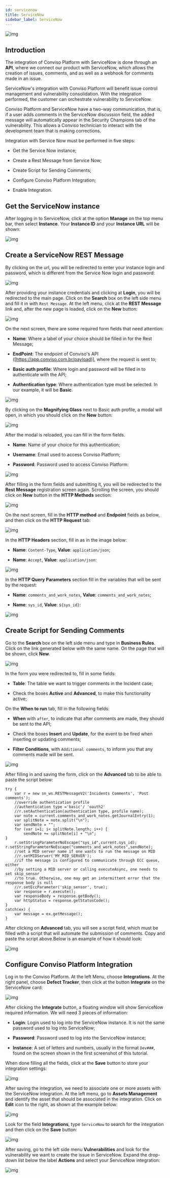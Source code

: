 ```yaml
---
id: servicenow
title: ServiceNow
sidebar_label: ServiceNow
---
```


<div style={{textAlign: 'center'}}>

![img](../../static/img/servicenow.png)

</div>

## Introduction

The integration of Conviso Platform with ServiceNow is done through an **API**, where we connect our product with ServiceNow, which allows the creation of issues, comments, and as well as a webhook for comments made in an issue.

ServiceNow's integration with Conviso Platform will benefit issue control management and vulnerability consolidation. With the integration performed, the customer can orchestrate vulnerability to ServiceNow.

Conviso Platform and ServiceNow have a two-way communication, that is, if a user adds comments in the ServiceNow discussion field, the added message will automatically appear in the Security Champions tab of the vulnerability. This allows a Conviso technician to interact with the development team that is making corrections.

Integration with Service Now must be performed in five steps:

- Get the Service Now instance;

- Create a Rest Message from Service Now;

- Create Script for Sending Comments;

- Configure Conviso Platform Integration;

- Enable Integration.

## Get the ServiceNow instance

After logging in to ServiceNow, click at the option **Manage** on the top menu bar, then select **Instance**. Your **Instance ID** and your **Instance URL** will be shown:

<div style={{textAlign: 'center'}}>

![img](../../static/img/servicenow-img1.png)

</div>

## Create a ServiceNow REST Message

By clicking on the url, you will be redirected to enter your instance login and password, which is different from the Service Now login and password:

<div style={{textAlign: 'center'}}>

![img](../../static/img/servicenow-img2.png)

</div>

After providing your instance credentials and clicking at **Login**, you will be redirected to the main page. Click on the **Search** box on the left side menu and fill it in with ```Rest Message```. At the left menu, click at the **REST Message** link and, after the new page is loaded, click on the **New** button:

<div style={{textAlign: 'center'}}>

![img](../../static/img/servicenow-img3.png)

</div>

On the next screen, there are some required form fields that need attention:

- **Name**: Where a label of your choice should be filled in for the Rest Message;

- **EndPoint**: The endpoint of Conviso's API ([https://app.conviso.com.br/payload)], where the request is sent to;

- **Basic auth profile**: Where login and password will be filled in to authenticate with the API;

- **Authentication type**: Where authentication type must be selected. In our example, it will be **Basic**.

<div style={{textAlign: 'center'}}>

![img](../../static/img/servicenow-img4.png)

</div>

By clicking on the **Magnifying Glass** next to Basic auth profile, a modal will open, in which you should click on the **New** button:

<div style={{textAlign: 'center'}}>

![img](../../static/img/servicenow-img5.png)

</div>

After the modal is reloaded, you can fill in the form fields.

- **Name**: Name of your choice for this authentication;

- **Username**: Email used to access Conviso Platform;

- **Password**: Password used to access Conviso Platform:

<div style={{textAlign: 'center'}}>

![img](../../static/img/servicenow-img6.png)

</div>

After filling in the form fields and submitting it, you will be redirected to the **Rest Message** registration screen again. Scrolling the screen, you should click on **New** button in the **HTTP Methods** section:

<div style={{textAlign: 'center'}}>

![img](../../static/img/servicenow-img7.png)

</div>

On the next screen, fill in the **HTTP method** and **Endpoint** fields as below, and then click on the **HTTP Request** tab:

<div style={{textAlign: 'center'}}>

![img](../../static/img/servicenow-img8.png)

</div>

In the **HTTP Headers** section, fill in as in the image below:

- **Name**: ```Content-Type```, **Value**: ```application/json```;

- **Name**: ```Accept```, **Value**: ```application/json```:

<div style={{textAlign: 'center'}}>

![img](../../static/img/servicenow-img9.png)

</div>

In the **HTTP Query Parameters** section fill in the variables that will be sent by the request:

- **Name**: ```comments_and_work_notes```, **Value**: ```comments_and_work_notes```;

- **Name**: ```sys_id```, **Value**: ```${sys_id}```:

<div style={{textAlign: 'center'}}>

![img](../../static/img/servicenow-img10.png)

</div>

## Create Script for Sending Comments

Go to the **Search** box on the left side menu and type in **Business Rules**. Click on the link generated below with the same name. On the page that will be shown, click **New**.

<div style={{textAlign: 'center'}}>

![img](../../static/img/servicenow-img11.png)

</div>

In the form you were redirected to, fill in some fields:

- **Table**: The table we want to trigger comments in the Incident case;

- Check the boxes **Active** and **Advanced**, to make this functionality active;

On the **When to run** tab, fill in the following fields:

- **When** with ```after```, to indicate that after comments are made, they should be sent to the API;

- Check the boxes **Insert** and **Update**, for the event to be fired when inserting or updating comments;

- **Filter Conditions**, with ```Additional comments```, to inform you that any comments made will be sent.

<div style={{textAlign: 'center'}}>

![img](../../static/img/servicenow-img12.png)

</div>

After filling in and saving the form, click on the **Advanced** tab to be able to paste the script below:

```
try {
    var r = new sn_ws.RESTMessageV2('Incidents Comments', 'Post comments');
    //override authentication profile
    //authentication type ='basic'/ 'oauth2'
    //r.setAuthentication(authentication type, profile name);
    var note = current.comments_and_work_notes.getJournalEntry(1);
    var splitNote = note.split("\n");
    var sendNote = "";
    for (var i=1; i< splitNote.length; i++) {
        sendNote += splitNote[i] + "\n";
}
    r.setStringParameterNoEscape("sys_id",current.sys_id);  r.setStringParameterNoEscape("comments_and_work_notes",sendNote);
    //set a MID server name if one wants to run the message on MID
    //r.setMIDServer('MY_MID_SERVER');
    //if the message is configured to communicate through ECC queue, either
    //by setting a MID server or calling executeAsync, one needs to set skip_sensor
    //to true. Otherwise, one may get an intermittent error that the response body is null
    //r.setEccParameter('skip_sensor', true);
    var response = r.execute();
    var responseBody = response.getBody();
    var httpStatus = response.getStatusCode();
}
catch(ex) {
    var message = ex.getMessage();
}
```

After clicking on **Advanced** tab, you will see a script field, which must be filled with a script that will automate the submission of comments. Copy and paste the script above.Below is an example of how it should look:

<div style={{textAlign: 'center'}}>

![img](../../static/img/servicenow-img13.png)

</div>

## Configure Conviso Platform Integration

Log in to the Conviso Platform. At the left Menu, choose **Integrations**. At the right panel, choose **Defect Tracker**, then click at the button **Integrate** on the ServiceNow card:

<div style={{textAlign: 'center'}}>

![img](../../static/img/servicenow-img14.png)

</div>

After clicking the **Integrate** button, a floating window will show ServiceNow required information. We will need 3 pieces of information:

- **Login**: Login used to log into the ServiceNow instance. It is not the same password used to log into ServiceNow;

- **Password**: Password used to log into the ServiceNow instance;

- **Instance**: A set of letters and numbers, usually in the format ```Dev###```, found on the screen shown in the first screenshot of this tutorial.

When done filling all the fields, click at the **Save** button to store your integration settings:

<div style={{textAlign: 'center'}}>

![img](../../static/img/servicenow-img15.png)

</div>

After saving the integration, we need to associate one or more assets with the ServiceNow integration. At the left menu, go to **Assets Management** and identify the asset that should be associated in the integration. Click on **Edit** icon to the right, as shown at the example below:

<div style={{textAlign: 'center'}}>

![img](../../static/img/servicenow-img16.png)

</div>

Look for the field **Integrations**, type ```ServiceNow``` to search for the integration and then click on the **Save** button:

<div style={{textAlign: 'center'}}>

![img](../../static/img/servicenow-img17.png)

</div>

After saving, go to the left side menu **Vulnerabilities** and look for the vulnerability we want to create the issue in ServiceNow. Expand the drop-down list below the label **Actions** and select your ServiceNow integration:

<div style={{textAlign: 'center'}}>

![img](../../static/img/servicenow-img18.png)

</div>

